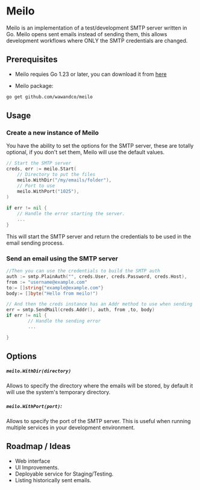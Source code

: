 # Meilo
Meilo is an implementation of a test/development SMTP server written in Go. Meilo opens sent emails instead of sending them, 
this allows development workflows where ONLY the SMTP credentials are changed.

## Prerequisites
- Meilo requies Go 1.23 or later, you can download it from [here](https://golang.org/dl/)

- Meilo package:
```bash
go get github.com/wawandco/meilo
```

## Usage
### Create a new instance of Meilo
You have the ability to set the options for the SMTP server, these are totally optional, if you don't set them, Meilo will use the default values.

```go
// Start the SMTP server
creds, err := meilo.Start(
	// Directory to put the files
	meilo.WithDir("/my/emails/folder"),
	// Port to use
	meilo.WithPort("1025"),
)
 
if err != nil {
	// Handle the error starting the server.
	...
}
```
This will start the SMTP server and return the credentials to be used in the email sending process.

### Send an email using the SMTP server

```go
//Then you can use the credentials to build the SMTP auth 
auth := smtp.PlainAuth("", creds.User, creds.Password, creds.Host),
from := "username@example.com"
to:= []string{"example@example.com"}
body:= []byte("Hello from meilo!")

// And then the creds instance has an Addr method to use when sending
err = smtp.SendMail(creds.Addr(), auth, from ,to, body)
if err != nil {
        // Handle the sending error
        ...

}
```
## Options

##### `meilo.WithDir(directory)`
Allows to specify the directory where the emails will be stored, by default it will use the system's temporary directory.

##### `meilo.WithPort(port)`: 
Allows to specify the port of the SMTP server. This is useful when running multiple services in your development environment.


## Roadmap / Ideas
- Web interface
- UI Improvements.
- Deployable service for Staging/Testing.
- Listing historically sent emails.

